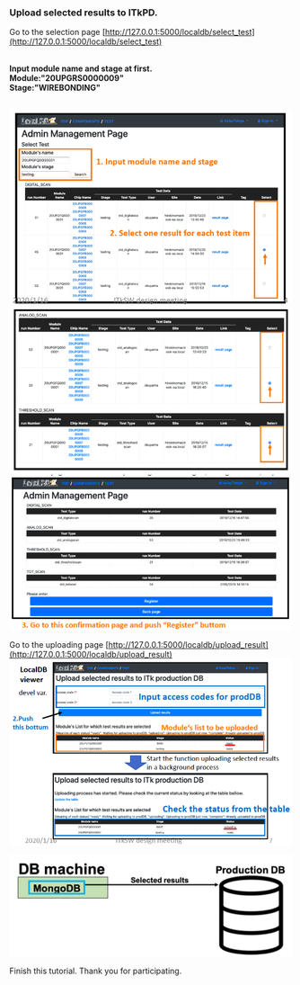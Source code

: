 ### Upload selected results to ITkPD.

Go to the selection page [http://127.0.0.1:5000/localdb/select_test](http://127.0.0.1:5000/localdb/select_test)<br><br>

**Input module name and stage at first.**<br>
**Module:"20UPGRS0000009"**<br>
**Stage:"WIREBONDING"**<br><br>

![result_selection_for_itkpd.png](images/result_selection_for_itkpd.png)
![result_selection_for_itkpd_2.png](images/result_selection_for_itkpd_2.png)
![result_selection_for_itkpd_3.png](images/result_selection_for_itkpd_3.png)

Go to the uploading page [http://127.0.0.1:5000/localdb/upload_result](http://127.0.0.1:5000/localdb/upload_result)
![upload_result_to_itkpd.png](images/upload_result_to_itkpd.png)

![demo_upload_result](images/demo_upload_result.png)

Finish this tutorial. Thank you for participating.

